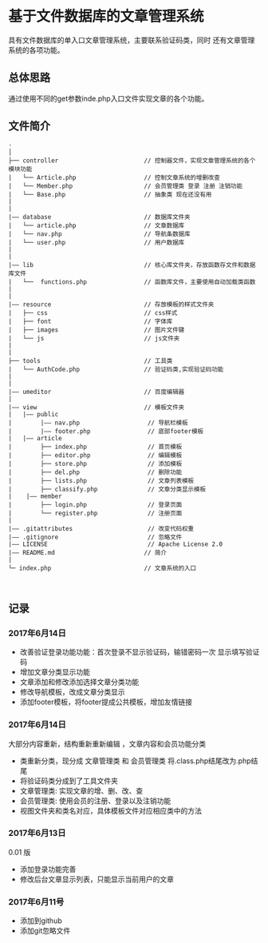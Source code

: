 # 基于文件数据库的文章管理系统 
具有文件数据库的单入口文章管理系统，主要联系验证码类，同时
还有文章管理系统的各项功能。

## 总体思路 
通过使用不同的get参数inde.php入口文件实现文章的各个功能。

## 文件简介 

```
·
│
├── controller                        // 控制器文件，实现文章管理系统的各个模块功能
|	└── Article.php                   // 控制文章系统的增删改查
|	└── Member.php                    // 会员管理类 登录 注册 注销功能 
|   └── Base.php                      // 抽象类 现在还没有用
|
|
|—— database                          // 数据库文件夹
|	└── article.php                   // 文章数据库
|	└── nav.php                       // 导航条数据库
|	└── user.php                      // 用户数据库
|
|
|—— lib                               // 核心库文件夹，存放函数存文件和数据库文件
|	└──  functions.php                // 函数库文件，主要使用自动加载类函数
|
|
|—— resource                          // 存放模板的样式文件夹
|	├── css                    		  // css样式
|	├── font                          // 字体库
|	├── images                 		  // 图片文件键
|	└── js						      // js文件夹
|
|
├── tools                             // 工具类
|   └── AuthCode.php                  // 验证码类,实现验证码功能  
|
|
|—— umeditor                          // 百度编辑器
|
|—— view                              // 模板文件夹 
|   |—— public
|        |—— nav.php                   // 导航栏模板
|        |—— footer.php                // 底部footer模板
|   |—— article
|        ├── index.php                 // 首页模板
|        ├── editor.php                // 编辑模板
|        ├── store.php                 // 添加模板
|        ├── del.php                   // 删除功能 
|        ├── lists.php                 // 文章列表模板
|        ├── classify.php              // 文章分类显示模板
|    |—— member
|	     ├── login.php                 // 登录页面
|        └── register.php              // 注册页面
|
|—— .gitattributes                     // 改变代码权重
|—— .gitignore                         // 忽略文件 
|—— LICENSE                            // Apache License 2.0
|—— README.md                         // 简介
|
└─ index.php                          // 文章系统的入口



```

## 记录 

### 2017年6月14日 
* 改善验证登录功能功能：首次登录不显示验证码，输错密码一次 显示填写验证码
* 增加文章分类显示功能 
* 文章添加和修改添加选择文章分类功能 
* 修改导航模板，改成文章分类显示
* 添加footer模板，将footer提成公共模板，增加友情链接 


### 2017年6月14日 

 大部分内容重新，结构重新重新编辑 ，文章内容和会员功能分类 
* 类重新分类，现分成 文章管理类 和 会员管理类  将.class.php结尾改为.php结尾
* 将验证码类分成到了工具文件夹
* 文章管理类: 实现文章的增、删、改、查 
* 会员管理类: 使用会员的注册、登录以及注销功能 
* 视图文件夹和类名对应，具体模板文件对应相应类中的方法



### 2017年6月13日 
0.01 版
* 添加登录功能完善 
* 修改后台文章显示列表，只能显示当前用户的文章


### 2017年6月11号
* 添加到github
* 添加git忽略文件


